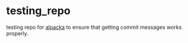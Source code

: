 # testing_repo

testing repo for [alpacka](https://github.com/nyoom-engineering/alpacka) to ensure that getting commit messages works properly.
